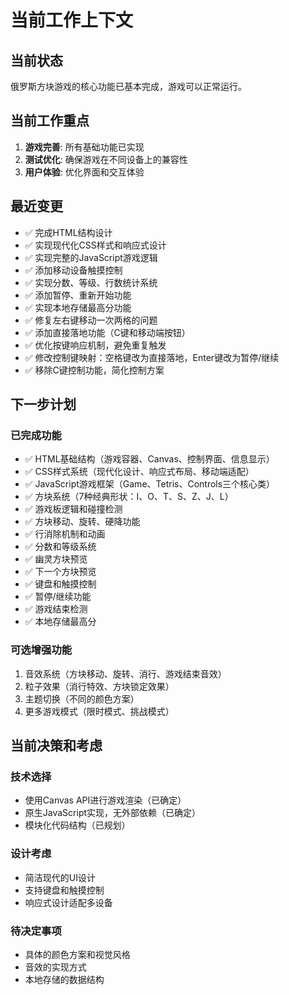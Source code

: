 # 当前工作上下文

## 当前状态
俄罗斯方块游戏的核心功能已基本完成，游戏可以正常运行。

## 当前工作重点
1. **游戏完善**: 所有基础功能已实现
2. **测试优化**: 确保游戏在不同设备上的兼容性
3. **用户体验**: 优化界面和交互体验

## 最近变更
- ✅ 完成HTML结构设计
- ✅ 实现现代化CSS样式和响应式设计
- ✅ 实现完整的JavaScript游戏逻辑
- ✅ 添加移动设备触摸控制
- ✅ 实现分数、等级、行数统计系统
- ✅ 添加暂停、重新开始功能
- ✅ 实现本地存储最高分功能
- ✅ 修复左右键移动一次两格的问题
- ✅ 添加直接落地功能（C键和移动端按钮）
- ✅ 优化按键响应机制，避免重复触发
- ✅ 修改控制键映射：空格键改为直接落地，Enter键改为暂停/继续
- ✅ 移除C键控制功能，简化控制方案

## 下一步计划

### 已完成功能
- ✅ HTML基础结构（游戏容器、Canvas、控制界面、信息显示）
- ✅ CSS样式系统（现代化设计、响应式布局、移动端适配）
- ✅ JavaScript游戏框架（Game、Tetris、Controls三个核心类）
- ✅ 方块系统（7种经典形状：I、O、T、S、Z、J、L）
- ✅ 游戏板逻辑和碰撞检测
- ✅ 方块移动、旋转、硬降功能
- ✅ 行消除机制和动画
- ✅ 分数和等级系统
- ✅ 幽灵方块预览
- ✅ 下一个方块预览
- ✅ 键盘和触摸控制
- ✅ 暂停/继续功能
- ✅ 游戏结束检测
- ✅ 本地存储最高分

### 可选增强功能
1. 音效系统（方块移动、旋转、消行、游戏结束音效）
2. 粒子效果（消行特效、方块锁定效果）
3. 主题切换（不同的颜色方案）
4. 更多游戏模式（限时模式、挑战模式）

## 当前决策和考虑

### 技术选择
- 使用Canvas API进行游戏渲染（已确定）
- 原生JavaScript实现，无外部依赖（已确定）
- 模块化代码结构（已规划）

### 设计考虑
- 简洁现代的UI设计
- 支持键盘和触摸控制
- 响应式设计适配多设备

### 待决定事项
- 具体的颜色方案和视觉风格
- 音效的实现方式
- 本地存储的数据结构
